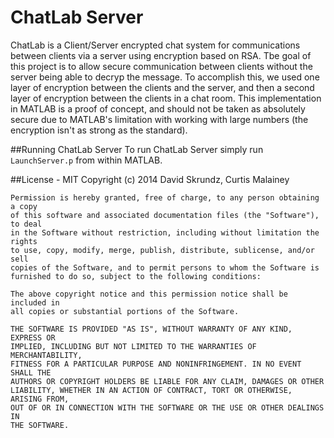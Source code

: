 ChatLab Server
==============
ChatLab is a Client/Server encrypted chat system for communications between clients via a server using encryption based on RSA.  Tbe goal of this project is to allow secure communication between clients without the server being able to decryp the message.  To accomplish this, we used one layer of encryption between the clients and the server, and then a second layer of encryption between the clients in a chat room.  This implementation in MATLAB is a proof of concept, and should not be taken as absolutely secure due to MATLAB's limitation with working with large numbers (the encryption isn't as strong as the standard).

##Running ChatLab Server
To run ChatLab Server simply run `LaunchServer.p` from within MATLAB.

##License - MIT
	Copyright (c) 2014 David Skrundz, Curtis Malainey

	Permission is hereby granted, free of charge, to any person obtaining a copy
	of this software and associated documentation files (the "Software"), to deal
	in the Software without restriction, including without limitation the rights
	to use, copy, modify, merge, publish, distribute, sublicense, and/or sell
	copies of the Software, and to permit persons to whom the Software is
	furnished to do so, subject to the following conditions:

	The above copyright notice and this permission notice shall be included in
	all copies or substantial portions of the Software.

	THE SOFTWARE IS PROVIDED "AS IS", WITHOUT WARRANTY OF ANY KIND, EXPRESS OR
	IMPLIED, INCLUDING BUT NOT LIMITED TO THE WARRANTIES OF MERCHANTABILITY,
	FITNESS FOR A PARTICULAR PURPOSE AND NONINFRINGEMENT. IN NO EVENT SHALL THE
	AUTHORS OR COPYRIGHT HOLDERS BE LIABLE FOR ANY CLAIM, DAMAGES OR OTHER
	LIABILITY, WHETHER IN AN ACTION OF CONTRACT, TORT OR OTHERWISE, ARISING FROM,
	OUT OF OR IN CONNECTION WITH THE SOFTWARE OR THE USE OR OTHER DEALINGS IN
	THE SOFTWARE.